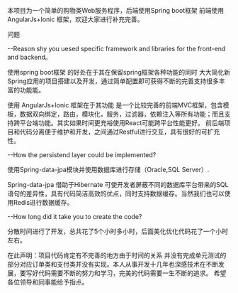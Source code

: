 本项目为一个简单的购物类Web服务程序，后端使用Spring boot框架 前端使用 AngularJs+Ionic 框架，欢迎大家进行补充完善。  

问题  

--Reason shy you uesed specific framework and libraries for the front-end and backend。  

使用spring boot框架 的好处在于其在保留spring框架各种功能的同时 大大简化新Spring应用的项目搭建以及开发，通过简单配置即可获得不断的完善支持很多丰富的功能能。  

使用 AngularJs+Ionic 框架在于其功能 是一个比较完善的前端MVC框架，包含模板，数据双向绑定，路由，模块化，服务，过滤器，依赖注入等所有功能；而且支持跨平台端功能。其实如果时间更充裕使用React可能跨平台性能更好。
  前后端项目和代码分离便于维护和开发，之间通过Restful进行交互，具有很好的可扩充性。  
  
--How the persistend layer could be implemented?  

使用Spring-data-jpa模块并使用数据库进行存储（Oracle,SQL Server）.  

Spring-data-jpa 借助于Hibernate 可使开发者屏蔽不同的数据库平台带来的SQL语句的差异性，具有代码简洁高效的优点，同时支持数据缓存。当然我们也可以使用Redis进行数据缓存。  


--How long did it take you to create the code?  

分散时间进行了开发，总共花了5个小时多小时，后面美化优化代码花了一个小时左右。  


在此声明：项目代码肯定有不完善的地方由于时间的关系 并没有完成单元测试的部分对应订单类和支付类并没有实现。本人从事开发十几年也深感技术在不断发展，要写好代码需要不断的努力和学习，完美的代码需要一生不断的追求。
          希望各位领导和同事能给予指点。
